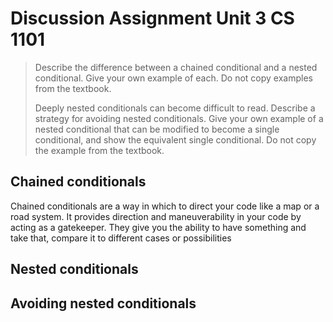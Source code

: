 
# Discussion Assignment Unit 3 CS 1101

>Describe the difference between a chained conditional and a nested conditional. Give your own example of each. Do not copy examples from the textbook.
>
>Deeply nested conditionals can become difficult to read. Describe a strategy for avoiding nested conditionals. Give your own example of a nested conditional that can be modified to become a single conditional, and show the equivalent single conditional. Do not copy the example from the textbook.

## Chained conditionals
Chained conditionals are a way in which to direct your code like a map or a road system. It provides direction and maneuverability in your code by acting as a gatekeeper. They give you the ability to have something and take that, compare it to different cases or possibilities 

## Nested conditionals


## Avoiding nested conditionals
